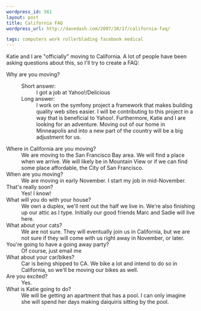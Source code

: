 ```yaml
--- 
wordpress_id: 561
layout: post
title: California FAQ
wordpress_url: http://davedash.com/2007/10/17/california-faq/

tags: computers work rollerblading facebook medical
---
```


Katie and I are "officially" moving to California.  A lot of people have been asking questions about this, so I'll try to create a FAQ:

[delicious]: http://del.icio.us/

<dl>
<dt>Why are you moving?</dt>
<dd>
<dl>
<dt>Short answer:</dt> 
<dd>I got a job at Yahoo!/Delicious</dd>
<dt>Long answer:</dt>
<dd>
I work on the symfony project a framework that makes building quality web sites easier.  I will be contributing to this project in a way that is beneficial to Yahoo!.  Furthermore, Katie and I are looking for an adventure.  Moving out of our home in Minneapolis and into a new part of the country will be a big adjustment for us.
</dd>
</dl>
<dt>Where in California are you moving?</dt>
<dd>We are moving to the San Francisco Bay area.  We will find a place when we arrive.  We will likely be in Mountain View or if we can find some place affordable, the City of San Francisco.
</dd>

<dt>When are you moving?</dt>
<dd>We are moving in early November.  I start my job in mid-November.</dd>

<dt>That's really soon?</dt>
<dd>Yes!  I know!</dd>

<dt>What will you do with your house?</dt>
<dd>We own a duplex, we'll rent out the half we live in.  We're also finishing up our attic as I type.  Initially our good friends Marc and Sadie will live here.

</dd>

<dt>What about your cats?</dt>
<dd>We are not sure.  They will eventually join us in California, but we are not sure if they will come with us right away in November, or later.
</dd>

<dt>You're going to have a going away party?</dt>
<dd>Of course, just email me</dd>

<dt>What about your car/bikes?</dt>

<dd>
Car is being shipped to CA.  We bike a lot and intend to do so in California, so we'll be moving our bikes as well.
</dd>

<dt>Are you excited?</dt>
<dd>Yes.</dd>


<dt>What is Katie going to do?</dt>
<dd>
We will be getting an apartment that has a pool.  I can only imagine she will spend her days making daiquiris sitting by the pool.
</dd>

</dl>
